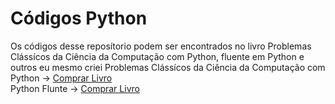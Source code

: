 # Códigos Python

Os códigos desse reposítorio podem ser encontrados no livro Problemas Clássícos da Ciência da Computação com Python, fluente em Python e outros eu mesmo criei
Problemas Clássícos da Ciência da Computação com Python -> [Comprar Livro](https://www.amazon.com.br/Problemas-Cl%C3%A1ssicos-Ci%C3%AAncia-Computa%C3%A7%C3%A3o-Python/dp/8575228056/ref=sr_1_1?__mk_pt_BR=%C3%85M%C3%85%C5%BD%C3%95%C3%91&crid=3O3MZ6A4UTCTY&dib=eyJ2IjoiMSJ9.0mEiERkmOfFnR043ujlCusT_nlm9YYx57L9cB7i-GoqPrqCxoAEVCpNriN8yfataJFmuWn1FoZEROcgttWQ1tBEjOHofqcAiWzWYs_rKy0f90en5H5CS2-C9xmew2uP85x64iQdaJvb8G3gG5WJK7p3WLBe4UIxtSC0LWzI4qevuq4E1lxire7dUgYeAYVqBoc1uFC9dQ8mxmqY4_Zz9PxHeaz0NjmansvrTMmYmCFc.kCOjmS4yWm-9-lJhTORcosHoUowwnus9Qkr_Foggwx4&dib_tag=se&keywords=problemas+python&qid=1747435870&s=books&sprefix=problemas+python%2Cstripbooks%2C224&sr=1-1&ufe=app_do%3Aamzn1.fos.6d798eae-cadf-45de-946a-f477d47705b9)  
Python Flunte -> [Comprar Livro](https://www.amazon.com.br/Python-Fluente-Programa%C3%A7%C3%A3o-Concisa-Eficaz/dp/857522462X)